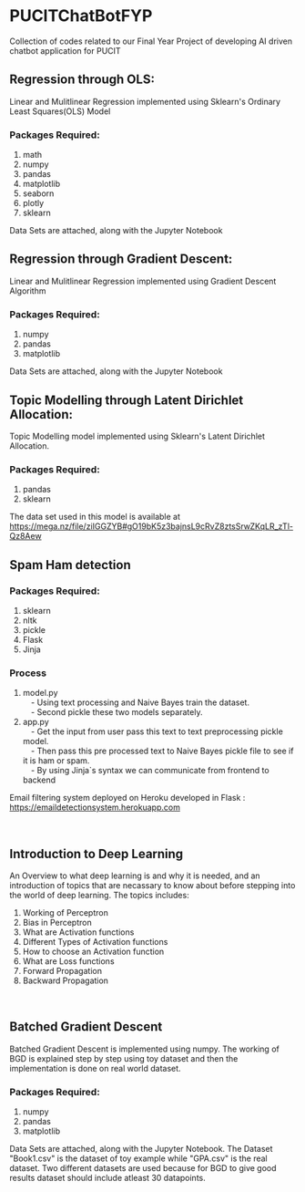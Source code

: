 # PUCITChatBotFYP
Collection of codes related to our Final Year Project of developing AI driven chatbot application for PUCIT
<br>

## Regression through OLS:

Linear and Mulitlinear Regression implemented using Sklearn's Ordinary Least Squares(OLS) Model

### Packages Required:
1. math
2. numpy
3. pandas
4. matplotlib
5. seaborn
6. plotly
7. sklearn

Data Sets are attached, along with the Jupyter Notebook 
<br>

## Regression through Gradient Descent:

Linear and Mulitlinear Regression implemented using Gradient Descent Algorithm

### Packages Required:
1. numpy
2. pandas
3. matplotlib

Data Sets are attached, along with the Jupyter Notebook 
<br>

## Topic Modelling through Latent Dirichlet Allocation:

Topic Modelling model implemented using Sklearn's Latent Dirichlet Allocation.

### Packages Required:
1. pandas
2. sklearn

The data set used in this model is available at https://mega.nz/file/ziIGGZYB#gO19bK5z3bajnsL9cRvZ8ztsSrwZKqLR_zTl-Qz8Aew
<br>

## Spam Ham detection

### Packages Required:
1. sklearn
2. nltk
3. pickle
4. Flask
5. Jinja

### Process
1. model.py<br>
  &emsp;- Using text processing and Naive Bayes train the dataset. <br>
  &emsp;- Second pickle these two models separately. <br>  
2. app.py<br>
  &emsp;- Get the input from user pass this text to text preprocessing pickle model. <br>
  &emsp;- Then pass this pre processed text to Naive Bayes pickle file to see if it is ham or spam. <br>
  &emsp;- By using Jinja`s syntax we can communicate from frontend to backend
  
Email filtering system deployed on Heroku developed in Flask : https://emaildetectionsystem.herokuapp.com

<br>

## Introduction to Deep Learning
An Overview to what deep learning is and why it is needed, and an introduction of topics that are necassary to know about before stepping into the world of deep learning. The topics includes:
1. Working of Perceptron
2. Bias in Perceptron
3. What are Activation functions
4. Different Types of Activation functions
5. How to choose an Activation function
6. What are Loss functions
7. Forward Propagation
8. Backward Propagation

<br>

## Batched Gradient Descent
Batched Gradient Descent is implemented using numpy. The working of BGD is explained step by step using toy dataset and then the implementation is done on real world dataset.
### Packages Required:
1. numpy
2. pandas
3. matplotlib

Data Sets are attached, along with the Jupyter Notebook.
The Dataset "Book1.csv" is the dataset of toy example while "GPA.csv" is the real dataset. Two different datasets are used because for BGD to give good results dataset should include atleast 30 datapoints.
<br>
